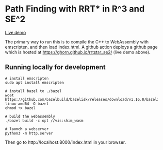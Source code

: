 # Path Finding with RRT\* in R^3 and SE^2

[Live demo](https://ghorn.github.io/rrtstar_se2/)

The primary way to run this is to compile the C++ to WebAssembly with emscripten, and then load index.html.
A github action deploys a github page which is hosted at https://ghorn.github.io/rrtstar_se2/ (live demo above).

## Running locally for development

```
# install emscripten
sudo apt install emscripten

# install bazel to ./bazel
wget https://github.com/bazelbuild/bazelisk/releases/download/v1.16.0/bazelisk-linux-amd64 -O bazel
chmod +x bazel

# build the webassembly
./bazel build -c opt //vis:shim_wasm

# launch a webserver
python3 -m http.server
```

Then go to http://localhost:8000/index.html in your browser.
